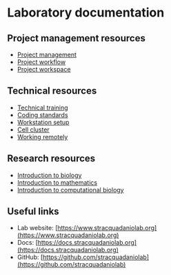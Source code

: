 # Laboratory documentation

## Project management resources

- [Project management](technical-howto/project-management.md)
- [Project workflow](technical-howto/project-workflow.md)
- [Project workspace](technical-howto/project-workspace.md)

## Technical resources

- [Technical training](technical-howto/technical-training.md)
- [Coding standards](technical-howto/coding-standards.md)
- [Workstation setup](technical-howto/workstation-setup.md)
- [Cell cluster](technical-howto/cell-cluster.md)
- [Working remotely](technical-howto/working-remotely.md)

## Research resources

- [Introduction to biology](./research-howtos/introduction-to-biology.md)
- [Introduction to mathematics](research-howtos/introduction-to-mathematics.md)
- [Introduction to computational biology](research-howtos/introduction-to-computational-biology.md)

## Useful links

- Lab website: [https://www.stracquadaniolab.org](https://www.stracquadaniolab.org)
- Docs: [https://docs.stracquadaniolab.org](https://docs.stracquadaniolab.org)
- GitHub: [https://github.com/stracquadaniolab](https://github.com/stracquadaniolab)